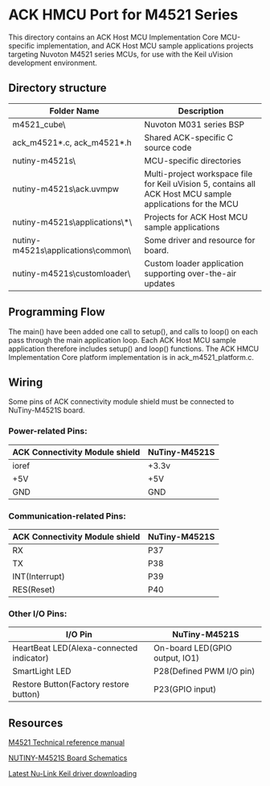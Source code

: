 # ACK HMCU Port for M4521 Series

This directory contains an ACK Host MCU Implementation Core MCU-specific implementation, and ACK Host MCU
sample applications projects targeting Nuvoton M4521 series MCUs, for use with
the Keil uVision development environment.

## Directory structure

| Folder Name | Description |
|-|-|
| m4521_cube\                |  Nuvoton M031 series BSP |
| ack_m4521*.c, ack_m4521*.h |  Shared ACK-specific C source code |
| nutiny-m4521s\                 |  MCU-specific directories |
| nutiny-m4521s\ack.uvmpw        |  Multi-project workspace file for Keil uVision 5, contains all ACK Host MCU sample applications for the MCU |
| nutiny-m4521s\applications\\*\      | Projects for ACK Host MCU sample applications |
| nutiny-m4521s\applications\common\  | Some driver and resource for board. |
| nutiny-m4521s\customloader\    | Custom loader application supporting over-the-air updates |

## Programming Flow

The main() have been added one call to setup(), and calls to loop() on each pass through the main application loop. Each ACK Host MCU sample application therefore includes setup() and loop() functions. The ACK HMCU Implementation Core platform implementation is in ack_m4521_platform.c.

## Wiring

Some pins of ACK connectivity module shield must be connected to NuTiny-M4521S board.

### Power-related Pins:

| ACK Connectivity Module shield | NuTiny-M4521S |
|-|-|
| ioref | +3.3v |
| +5V | +5V |
| GND | GND |

### Communication-related Pins:

| ACK Connectivity Module shield | NuTiny-M4521S |
|-|-|
| RX | P37 |
| TX | P38 |
| INT(Interrupt) | P39 |
| RES(Reset) | P40 |

### Other I/O Pins:

| I/O Pin | NuTiny-M4521S |
|-|-|
| HeartBeat LED(Alexa-connected indicator) | On-board LED(GPIO output, IO1) |
| SmartLight LED | P28(Defined PWM I/O pin) |
| Restore Button(Factory restore button) | P23(GPIO input) |

## Resources

[M4521 Technical reference manual](https://www.nuvoton.com/export/resource-files/TRM_M4521_Series_EN_Rev1.00.pdf)

[NUTINY-M4521S Board Schematics](https://www.nuvoton.com/resource-download.jsp?tp_GUID=HL0320181128163025)

[Latest Nu-Link Keil driver downloading](https://www.nuvoton.com/opencms/resource-download.jsp?tp_GUID=SW0520101208200142)
